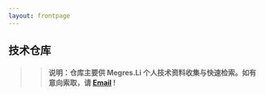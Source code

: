 ```yaml
---
layout: frontpage
---
```


## 技术仓库

  >> #### 说明：仓库主要供 Megres.Li 个人技术资料收集与快速检索。如有意向索取，请 [Email](Megres.li@foxmail.com) !

